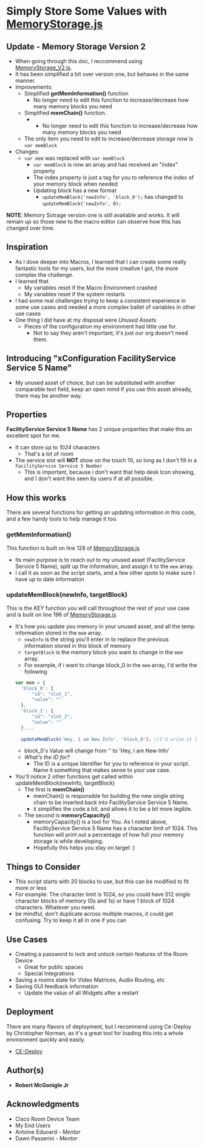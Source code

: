 # Simply Store Some Values with [MemoryStorage.js](https://github.com/Bobby-McGonigle/Macro-Samples/blob/master/Macro%20Memory%20Storage/MemoryStorage.js)

## Update - Memory Storage Version 2
* When going through this doc, I reccommend using [MemoryStorage_V2.js](https://github.com/Bobby-McGonigle/Cisco-RoomDevice-Macro-Projects-Examples/blob/master/Macro%20Memory%20Storage/MemoryStorage_V2.js).
* It has been simplified a bit over version one, but behaves in the same manner.
* Improvements: 
  * Simplified **getMemInformation()** function
    * No longer need to edit this function to increase/decrease how many memory blocks you need
  * Simplified **memChain()** function.
    * * No longer need to edit this function to increase/decrease how many memory blocks you need
  * The only item you need to edit to increase/decrease storage now is ```var memBlock```
* Changes:
  * ```var mem``` was replaced with ```var memBlock```
    * ```var memBlock``` is now an array and has received an "index" property
    * The index property is just a tag for you to reference the index of your memory block when needed
    * Updating block has a new format
      * ```updateMemBlock('newInfo', 'block_0');``` has changed to ```updateMemBlock('newInfo', 0);```

**NOTE**: Memory Sotrage version one is still available and works. It will remain up so those new to the macro editor can observe how this has changed over time.

## Inspiration

* As I dove deeper into Macros, I learned that I can create some really fantastic tools for my users, but the more creative I got, the more complex the challenge.
* I learned that 
  * My variables reset if the Macro Environment crashed
  * My variables reset if the system restarts
* I had some real challenges trying to keep a consistent experience in some use cases and needed a more complex ballet of variables in other use cases
* One thing I did have at my disposal were _Unused Assets_
  * Pieces of the configuration my environment had little use for.
    * Not to say they aren't important, it's just our org doesn't need them.

## Introducing "xConfiguration FacilityService Service 5 Name"
* My unused asset of choice, but can be substituted with another comparable text field, keep an open mind if you use this asset already, there may be another way.

## Properties
**FacilityService Service 5 Name** has 2 unique properties that make this an excellent spot for me.
* It can store up to _1024_ characters
  * That's a lot of room
* The service slot will **NOT** show on the touch 10, so long as I don't fill in a ```FacilityService Service 5 Number```
  * This is important, because i don't want that help desk Icon showing, and I don't want this seen by users if at all possible.


## How this works

There are several functions for getting an updating information in this code, and a few handy tools to help manage it too.

### getMemInformation()
This function is built on line 128 of [MemoryStorage.js](https://github.com/Bobby-McGonigle/Macro-Samples/blob/master/Macro%20Memory%20Storage/MemoryStorage.js)
* Its main purpose is to reach out to my unused asset (FacilityService Service 5 Name), split up the information, and assign it to the ```mem``` array.
* I call it as soon as the script starts, and a few other spots to make sure I have up to date information

### updateMemBlock(newInfo, targetBlock)
This is the _KEY_ function you will call throughout the rest of your use case and is built on line 196 of [MemoryStorage.js](https://github.com/Bobby-McGonigle/Macro-Samples/blob/master/Macro%20Memory%20Storage/MemoryStorage.js)
* It's how you update you memory in your unused asset, and all the temp information stored in the ```mem``` array.
  * ```newInfo``` is the string you'll enter in to replace the previous information stored in this block of memory
  * ```targetBlock``` is the memory block you want to change in the ```mem``` array.
  * For example, if i want to change block_0 in the ```mem``` array, I'd write the following
  ```javascript
  var mem = {
    'block_0': {
        "id": "slot_1", 
        "value": "" 
    },
    'block_1': {
        "id": "slot_2",
        "value": ""
    }....
    
    updateMemBlock('Hey, I am New Info', 'block_0'); //I'd write it like this
  ```
  * block_0's Value will change from '' to 'Hey, I am New Info'
  * _What's the ID for?_
    * The ID is a unique Identifier for you to reference in your script. Name it something that makes sense to your use case.
* You'll notice 2 other functions get called within updateMemBlock(newInfo, targetBlock)
  * The first is **memChain()**
    * memChain() is responsible for building the new single string chain to be inserted back into FacilityService Service 5 Name.
    * it simplifies the code a bit, and allows it to be a bit more legible.
  * The second is **memoryCapacity()**
    * memoryCapacity() is a tool for You. As I noted above, FacilityService Service 5 Name has a character limit of 1024. This function will print out a percentage of how full your memory storage is while developing.
    * Hopefully this helps you stay on target :)
    
## Things to Consider
* This script starts with 20 blocks to use, but this can be modified to fit more or less
 * For example: The character limit is 1024, so you could have 512 single character blocks of memory (0s and 1s) or have 1 block of 1024 characters. Whatever you need.
* be mindful, don't duplicate across multiple macros, it could get confusing. Try to keep it all in one if you can

## Use Cases
* Creating a password to lock and unlock certain features of the Room Device
  * Great for public spaces
  * Special Integrations
* Saving a rooms state for Video Matrices, Audio Routing, etc
* Saving GUI feedback information
  * Update the value of all Widgets after a restart

## Deployment

There are many flavors of deployment, but I recommend using Ce-Deploy by Christopher Norman, as it's a great tool for loading this into a whole environment quickly and easily.

* [CE-Deploy](https://github.com/voipnorm/CE-Deploy)

## Author(s)

* **Robert McGonigle Jr**

## Acknowledgments

* Cisco Room Device Team
* My End Users
* Antoine Eduoard - *Mentor*
* Dawn Passerini - *Mentor*
